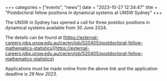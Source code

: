 +++
categories = ["events", "news"]
date = "2023-10-27 12:34:47"
title = "Postdoctoral fellow positions in dynamical systems at UNSW Sydney"
+++

The UNSW in Sydney has opened a call for three postdoc positions in dynamical systems available from 30 June 2024.

The details can be found at
[https://external-careers.jobs.unsw.edu.au/cw/en/job/520405/postdoctoral-fellow-mathematics-statistics](https://external-careers.jobs.unsw.edu.au/cw/en/job/520405/postdoctoral-fellow-mathematics-statistics)

Applications must be made online from the above link and the application deadline is *29 Nov 2023*.
